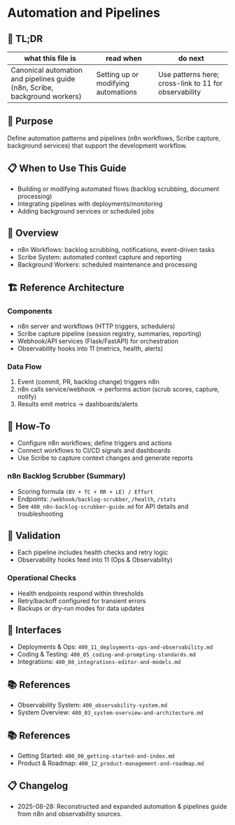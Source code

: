 # Automation and Pipelines

## 🔎 TL;DR

| what this file is | read when | do next |
|---|---|---|
| Canonical automation and pipelines guide (n8n, Scribe, background workers) | Setting up or modifying automations | Use patterns here; cross-link to 11 for observability |

## 🎯 Purpose

Define automation patterns and pipelines (n8n workflows, Scribe capture, background services) that support the development workflow.

## 📋 When to Use This Guide

- Building or modifying automated flows (backlog scrubbing, document processing)
- Integrating pipelines with deployments/monitoring
- Adding background services or scheduled jobs

## 🧭 Overview

- n8n Workflows: backlog scrubbing, notifications, event-driven tasks
- Scribe System: automated context capture and reporting
- Background Workers: scheduled maintenance and processing

## 🏗️ Reference Architecture

### Components
- n8n server and workflows (HTTP triggers, schedulers)
- Scribe capture pipeline (session registry, summaries, reporting)
- Webhook/API services (Flask/FastAPI) for orchestration
- Observability hooks into 11 (metrics, health, alerts)

### Data Flow
1. Event (commit, PR, backlog change) triggers n8n
2. n8n calls service/webhook → performs action (scrub scores, capture, notify)
3. Results emit metrics → dashboards/alerts

## 🔧 How-To

- Configure n8n workflows; define triggers and actions
- Connect workflows to CI/CD signals and dashboards
- Use Scribe to capture context changes and generate reports

### n8n Backlog Scrubber (Summary)
- Scoring formula `(BV + TC + RR + LE) / Effort`
- Endpoints: `/webhook/backlog-scrubber`, `/health`, `/stats`
- See `400_n8n-backlog-scrubber-guide.md` for API details and troubleshooting

## 🧪 Validation

- Each pipeline includes health checks and retry logic
- Observability hooks feed into 11 (Ops & Observability)

### Operational Checks
- Health endpoints respond within thresholds
- Retry/backoff configured for transient errors
- Backups or dry-run modes for data updates

## 🔗 Interfaces

- Deployments & Ops: `400_11_deployments-ops-and-observability.md`
- Coding & Testing: `400_05_coding-and-prompting-standards.md`
- Integrations: `400_08_integrations-editor-and-models.md`

## 📚 References

- Observability System: `400_observability-system.md`
- System Overview: `400_03_system-overview-and-architecture.md`

## 📚 References

- Getting Started: `400_00_getting-started-and-index.md`
- Product & Roadmap: `400_12_product-management-and-roadmap.md`

## 📋 Changelog
- 2025-08-28: Reconstructed and expanded automation & pipelines guide from n8n and observability sources.

